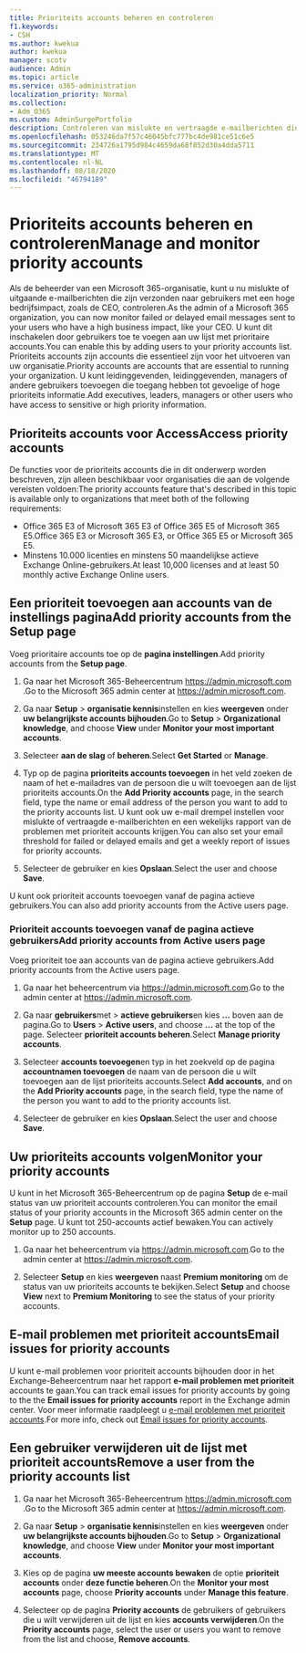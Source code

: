 ```yaml
---
title: Prioriteits accounts beheren en controleren
f1.keywords:
- CSH
ms.author: kwekua
author: kwekua
manager: scotv
audience: Admin
ms.topic: article
ms.service: o365-administration
localization_priority: Normal
ms.collection:
- Adm_O365
ms.custom: AdminSurgePortfolio
description: Controleren van mislukte en vertraagde e-mailberichten die zijn verzonden naar of van accounts die hoge bedrijfsimpact hebben.
ms.openlocfilehash: 053246da7f57c46045bfc777bc4de981ce51c6e5
ms.sourcegitcommit: 234726a1795d984c4659da68f852d30a4dda5711
ms.translationtype: MT
ms.contentlocale: nl-NL
ms.lasthandoff: 08/18/2020
ms.locfileid: "46794189"
---
```

# <a name="manage-and-monitor-priority-accounts"></a><span data-ttu-id="27a10-103">Prioriteits accounts beheren en controleren</span><span class="sxs-lookup"><span data-stu-id="27a10-103">Manage and monitor priority accounts</span></span>

<span data-ttu-id="27a10-104">Als de beheerder van een Microsoft 365-organisatie, kunt u nu mislukte of uitgaande e-mailberichten die zijn verzonden naar gebruikers met een hoge bedrijfsimpact, zoals de CEO, controleren.</span><span class="sxs-lookup"><span data-stu-id="27a10-104">As the admin of a Microsoft 365 organization, you can now monitor failed or delayed email messages sent to your users who have a high business impact, like your CEO.</span></span> <span data-ttu-id="27a10-105">U kunt dit inschakelen door gebruikers toe te voegen aan uw lijst met prioritaire accounts.</span><span class="sxs-lookup"><span data-stu-id="27a10-105">You can enable this by adding users to your priority accounts list.</span></span> <span data-ttu-id="27a10-106">Prioriteits accounts zijn accounts die essentieel zijn voor het uitvoeren van uw organisatie.</span><span class="sxs-lookup"><span data-stu-id="27a10-106">Priority accounts are accounts that are essential to running your organization.</span></span> <span data-ttu-id="27a10-107">U kunt leidinggevenden, leidinggevenden, managers of andere gebruikers toevoegen die toegang hebben tot gevoelige of hoge prioriteits informatie.</span><span class="sxs-lookup"><span data-stu-id="27a10-107">Add executives, leaders, managers or other users who have access to sensitive or high priority information.</span></span>

## <a name="access-priority-accounts"></a><span data-ttu-id="27a10-108">Prioriteits accounts voor Access</span><span class="sxs-lookup"><span data-stu-id="27a10-108">Access priority accounts</span></span>

<span data-ttu-id="27a10-109">De functies voor de prioriteits accounts die in dit onderwerp worden beschreven, zijn alleen beschikbaar voor organisaties die aan de volgende vereisten voldoen:</span><span class="sxs-lookup"><span data-stu-id="27a10-109">The priority accounts feature that's described in this topic is available only to organizations that meet both of the following requirements:</span></span>

- <span data-ttu-id="27a10-110">Office 365 E3 of Microsoft 365 E3 of Office 365 E5 of Microsoft 365 E5.</span><span class="sxs-lookup"><span data-stu-id="27a10-110">Office 365 E3 or Microsoft 365 E3, or Office 365 E5 or Microsoft 365 E5.</span></span>
- <span data-ttu-id="27a10-111">Minstens 10.000 licenties en minstens 50 maandelijkse actieve Exchange Online-gebruikers.</span><span class="sxs-lookup"><span data-stu-id="27a10-111">At least 10,000 licenses and at least 50 monthly active Exchange Online users.</span></span>

## <a name="add-priority-accounts-from-the-setup-page"></a><span data-ttu-id="27a10-112">Een prioriteit toevoegen aan accounts van de instellings pagina</span><span class="sxs-lookup"><span data-stu-id="27a10-112">Add priority accounts from the Setup page</span></span>

<span data-ttu-id="27a10-113">Voeg prioritaire accounts toe op de **pagina instellingen**.</span><span class="sxs-lookup"><span data-stu-id="27a10-113">Add priority accounts from the **Setup page**.</span></span>

1. <span data-ttu-id="27a10-114">Ga naar het Microsoft 365-Beheercentrum <a href="https://go.microsoft.com/fwlink/p/?linkid=2024339" target="_blank">https://admin.microsoft.com</a> .</span><span class="sxs-lookup"><span data-stu-id="27a10-114">Go to the Microsoft 365 admin center at <a href="https://go.microsoft.com/fwlink/p/?linkid=2024339" target="_blank">https://admin.microsoft.com</a>.</span></span>

2. <span data-ttu-id="27a10-115">Ga naar **Setup**  >  **organisatie kennis**instellen en kies **weergeven** onder **uw belangrijkste accounts bijhouden**.</span><span class="sxs-lookup"><span data-stu-id="27a10-115">Go to **Setup** > **Organizational knowledge**, and choose **View** under **Monitor your most important accounts**.</span></span>

3. <span data-ttu-id="27a10-116">Selecteer **aan de slag** of **beheren**.</span><span class="sxs-lookup"><span data-stu-id="27a10-116">Select **Get Started** or **Manage**.</span></span>

4. <span data-ttu-id="27a10-117">Typ op de pagina **prioriteits accounts toevoegen** in het veld zoeken de naam of het e-mailadres van de persoon die u wilt toevoegen aan de lijst prioriteits accounts.</span><span class="sxs-lookup"><span data-stu-id="27a10-117">On the **Add Priority accounts** page, in the search field, type the name or email address of the person you want to add to the priority accounts list.</span></span> <span data-ttu-id="27a10-118">U kunt ook uw e-mail drempel instellen voor mislukte of vertraagde e-mailberichten en een wekelijks rapport van de problemen met prioriteit accounts krijgen.</span><span class="sxs-lookup"><span data-stu-id="27a10-118">You can also set your email threshold for failed or delayed emails and get a weekly report of issues for priority accounts.</span></span>

5. <span data-ttu-id="27a10-119">Selecteer de gebruiker en kies **Opslaan**.</span><span class="sxs-lookup"><span data-stu-id="27a10-119">Select the user and choose **Save**.</span></span>

<span data-ttu-id="27a10-120">U kunt ook prioriteit accounts toevoegen vanaf de pagina actieve gebruikers.</span><span class="sxs-lookup"><span data-stu-id="27a10-120">You can also add priority accounts from the Active users page.</span></span>

### <a name="add-priority-accounts-from-active-users-page"></a><span data-ttu-id="27a10-121">Prioriteit accounts toevoegen vanaf de pagina actieve gebruikers</span><span class="sxs-lookup"><span data-stu-id="27a10-121">Add priority accounts from Active users page</span></span>

<span data-ttu-id="27a10-122">Voeg prioriteit toe aan accounts van de pagina actieve gebruikers.</span><span class="sxs-lookup"><span data-stu-id="27a10-122">Add priority accounts from the Active users page.</span></span>

1. <span data-ttu-id="27a10-123">Ga naar het beheercentrum via <a href="https://go.microsoft.com/fwlink/p/?linkid=2024339" target="_blank">https://admin.microsoft.com</a>.</span><span class="sxs-lookup"><span data-stu-id="27a10-123">Go to the admin center at <a href="https://go.microsoft.com/fwlink/p/?linkid=2024339" target="_blank">https://admin.microsoft.com</a>.</span></span>

2. <span data-ttu-id="27a10-124">Ga naar **gebruikers**met  >  **actieve gebruikers**en kies **...** boven aan de pagina.</span><span class="sxs-lookup"><span data-stu-id="27a10-124">Go to **Users** > **Active users**, and choose **...** at the top of the page.</span></span> <span data-ttu-id="27a10-125">Selecteer **prioriteit accounts beheren**.</span><span class="sxs-lookup"><span data-stu-id="27a10-125">Select **Manage priority accounts**.</span></span>

3. <span data-ttu-id="27a10-126">Selecteer **accounts toevoegen**en typ in het zoekveld op de pagina **accountnamen toevoegen** de naam van de persoon die u wilt toevoegen aan de lijst prioriteits accounts.</span><span class="sxs-lookup"><span data-stu-id="27a10-126">Select **Add accounts**, and on the **Add Priority accounts** page, in the search field, type the name of the person you want to add to the priority accounts list.</span></span>

4. <span data-ttu-id="27a10-127">Selecteer de gebruiker en kies **Opslaan**.</span><span class="sxs-lookup"><span data-stu-id="27a10-127">Select the user and choose **Save**.</span></span>

## <a name="monitor-your-priority-accounts"></a><span data-ttu-id="27a10-128">Uw prioriteits accounts volgen</span><span class="sxs-lookup"><span data-stu-id="27a10-128">Monitor your priority accounts</span></span>

<span data-ttu-id="27a10-129">U kunt in het Microsoft 365-Beheercentrum op de pagina **Setup** de e-mail status van uw prioriteit accounts controleren.</span><span class="sxs-lookup"><span data-stu-id="27a10-129">You can monitor the email status of your priority accounts in the Microsoft 365 admin center on the **Setup** page.</span></span> <span data-ttu-id="27a10-130">U kunt tot 250-accounts actief bewaken.</span><span class="sxs-lookup"><span data-stu-id="27a10-130">You can actively monitor up to 250 accounts.</span></span>

1. <span data-ttu-id="27a10-131">Ga naar het beheercentrum via <a href="https://go.microsoft.com/fwlink/p/?linkid=2024339" target="_blank">https://admin.microsoft.com</a>.</span><span class="sxs-lookup"><span data-stu-id="27a10-131">Go to the admin center at <a href="https://go.microsoft.com/fwlink/p/?linkid=2024339" target="_blank">https://admin.microsoft.com</a>.</span></span>

2. <span data-ttu-id="27a10-132">Selecteer **Setup** en kies **weergeven** naast **Premium monitoring** om de status van uw prioriteits accounts te bekijken.</span><span class="sxs-lookup"><span data-stu-id="27a10-132">Select **Setup** and choose **View** next to **Premium Monitoring** to see the status of your priority accounts.</span></span>

## <a name="email-issues-for-priority-accounts"></a><span data-ttu-id="27a10-133">E-mail problemen met prioriteit accounts</span><span class="sxs-lookup"><span data-stu-id="27a10-133">Email issues for priority accounts</span></span>

<span data-ttu-id="27a10-134">U kunt e-mail problemen voor prioriteit accounts bijhouden door in het Exchange-Beheercentrum naar het rapport **e-mail problemen met prioriteit** accounts te gaan.</span><span class="sxs-lookup"><span data-stu-id="27a10-134">You can track email issues for priority accounts by going to the the **Email issues for priority accounts** report in the Exchange admin center.</span></span> <span data-ttu-id="27a10-135">Voor meer informatie raadpleegt u [e-mail problemen met prioriteit accounts](https://review.docs.microsoft.com/en-us/Exchange/mail-flow-best-practices/mail-flow-insights/mfi-email-issues-for-priority-accounts?branch=Priority-chrisda).</span><span class="sxs-lookup"><span data-stu-id="27a10-135">For more info, check out [Email issues for priority accounts](https://review.docs.microsoft.com/en-us/Exchange/mail-flow-best-practices/mail-flow-insights/mfi-email-issues-for-priority-accounts?branch=Priority-chrisda).</span></span>

## <a name="remove-a-user-from-the-priority-accounts-list"></a><span data-ttu-id="27a10-136">Een gebruiker verwijderen uit de lijst met prioriteit accounts</span><span class="sxs-lookup"><span data-stu-id="27a10-136">Remove a user from the priority accounts list</span></span>

1. <span data-ttu-id="27a10-137">Ga naar het Microsoft 365-Beheercentrum <a href="https://go.microsoft.com/fwlink/p/?linkid=2024339" target="_blank">https://admin.microsoft.com</a> .</span><span class="sxs-lookup"><span data-stu-id="27a10-137">Go to the Microsoft 365 admin center at <a href="https://go.microsoft.com/fwlink/p/?linkid=2024339" target="_blank">https://admin.microsoft.com</a>.</span></span>

2. <span data-ttu-id="27a10-138">Ga naar **Setup**  >  **organisatie kennis**instellen en kies **weergeven** onder **uw belangrijkste accounts bijhouden**.</span><span class="sxs-lookup"><span data-stu-id="27a10-138">Go to **Setup** > **Organizational knowledge**, and choose **View** under **Monitor your most important accounts**.</span></span>

3. <span data-ttu-id="27a10-139">Kies op de pagina **uw meeste accounts bewaken** de optie **prioriteit accounts** onder **deze functie beheren**.</span><span class="sxs-lookup"><span data-stu-id="27a10-139">On the **Monitor your most accounts** page, choose **Priority accounts** under **Manage this feature**.</span></span>

4. <span data-ttu-id="27a10-140">Selecteer op de pagina **Priority accounts** de gebruikers of gebruikers die u wilt verwijderen uit de lijst en kies **accounts verwijderen**.</span><span class="sxs-lookup"><span data-stu-id="27a10-140">On the **Priority accounts** page, select the user or users you want to remove from the list and choose, **Remove accounts**.</span></span>